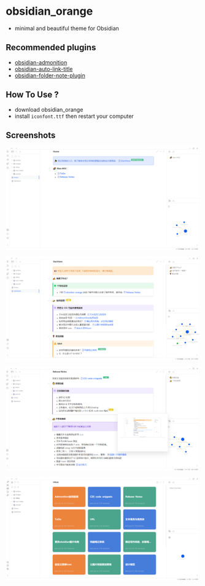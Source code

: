 # obsidian_orange
- minimal and beautiful theme for Obsidian
## Recommended plugins
- [obsidian-admonition](https://github.com/valentine195/obsidian-admonition)
- [obsidian-auto-link-title](https://github.com/zolrath/obsidian-auto-link-title)
- [obsidian-folder-note-plugin](https://github.com/xpgo/obsidian-folder-note-plugin)
## How To Use ?
- download obsidian_orange
- install `iconfont.ttf`  then restart your computer
## Screenshots
![obsidian_orange_newhome](https://github.com/iEchoxu/obsidian_orange/blob/main/screenshots/obsidian-home.png)

![obsidian_orange_startHere](https://github.com/iEchoxu/obsidian_orange/blob/main/screenshots/obsidian-startHere.png)

![obsidian_orange_obsidian-Release_Notes](https://github.com/iEchoxu/obsidian_orange/blob/main/screenshots/obsidian-Release_Notes.png)

![inbox](https://github.com/iEchoxu/obsidian_orange/blob/main/screenshots/inbox.png)